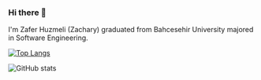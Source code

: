 ### Hi there 👋

I'm Zafer Huzmeli (Zachary) graduated from Bahcesehir University majored in Software Engineering.

<!--
**zaferhuzmeli/zaferhuzmeli** is a ✨ _special_ ✨ repository because its `README.md` (this file) appears on your GitHub profile.

Here are some ideas to get you started:

- 🔭 I’m currently working on ...
- 🌱 I’m currently learning ...
- 👯 I’m looking to collaborate on ...
- 🤔 I’m looking for help with ...
- 💬 Ask me about ...
- 📫 How to reach me: ...
- 😄 Pronouns: ...
- ⚡ Fun fact: ...
-->

[![Top Langs](https://github-readme-stats.vercel.app/api/top-langs/?username=zaferhuzmeli)](https://github.com/anuraghazra/github-readme-stats)

![GitHub stats](https://github-readme-stats.vercel.app/api?username=zaferhuzmeli&show_icons=true)  
